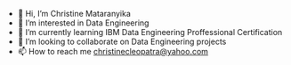- 👋 Hi, I’m Christine Mataranyika
- 👀 I’m interested in Data Engineering 
- 🌱 I’m currently learning IBM Data Engineering Proffessional Certification
- 💞️ I’m looking to collaborate on Data Engineering projects 
- 📫 How to reach me christinecleopatra@yahoo.com 

<!---
ChristineMataranyika/ChristineMataranyika is a ✨ special ✨ repository because its `README.md` (this file) appears on your GitHub profile.
You can click the Preview link to take a look at your changes.
--->
